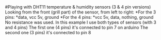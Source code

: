 #Playing with DHT11 temperature & humidity sensors (3 & 4 pin versions)
Looking from the front (grill part) of the sensor, from left to right:
*For the 3 pins:
 *data, vcc 5v, ground
*For the 4 pins:
 *vcc 5v, data, nothing, ground
No resistance was used.
In this example I use both types of sensors (with 3 and 4 pins)
The first one (4 pins) it's connected to pin 7 on arduino
The second one (3 pins) it's connected to pin 8

